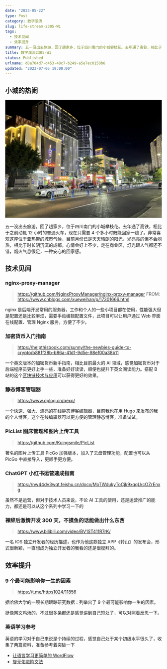 ```yaml
---
date: "2023-05-22"
type: Post
category: 数字溪流
slug: life-stream-2305-W1
tags:
  - 技术见闻
  - 效率提升
summary: 五一没出去旅游，回了趟家乡，位于四川南门的小城攀枝花。去年通了高铁，相比于之前动辄12小时的普通火车，现在只需要4个多小时既能回家一趟了。非常喜欢这座位于亚热带的城市气候，目前月份已是天天晴朗的阳光，光亮亮的但不会闷热，相比于时长阴沉沉的成都，心情会好上不少，走在商业区，灯光跟人气都还不错，烟火气息很足，一种安心的回家感。
title: 数字溪流2305-W1
status: Published
urlname: d8a704d7-d453-48c7-b249-a5e7ec0150b6
updated: "2023-07-05 19:00:00"
---
```


## 小城的热闹

![](../../images/bf4bc322bafa9c6ea81c80f6e7152b25.webp)

五一没出去旅游，回了趟家乡，位于四川南门的小城攀枝花。去年通了高铁，相比于之前动辄 12 小时的普通火车，现在只需要 4 个多小时既能回家一趟了。非常喜欢这座位于亚热带的城市气候，目前月份已是天天晴朗的阳光，光亮亮的但不会闷热，相比于时长阴沉沉的成都，心情会好上不少，走在商业区，灯光跟人气都还不错，烟火气息很足，一种安心的回家感。

## 技术见闻

### nginx-proxy-manager

> https://github.com/NginxProxyManager/nginx-proxy-manager FROM: https://www.cnblogs.com/xueweihan/p/17301666.html

nginx 是后端开发常用的服务器，工作和个人的一些小项目都在使用，性能强大但是配置还是比较麻烦，需要手动编辑配置文件，此项目可以让用户通过 Web 界面在线配置、管理 Nginx 服务，方便了不少。

### 加密货币入门指南

> https://helpthisbook.com/sunny/the-newbies-guide-to-crypto/b881f28b-b86a-41d1-9d5e-98ef00a38b11

一个英文版本的加密货币新手指南，相比目前最火的 AI 领域，感觉加密货币对于后端程序员更好上手一些，准备好好读读，顺便也提升下英文阅读能力。搭配 B 站的这个[区块链技术与应用](https://www.bilibili.com/video/BV1Vt411X7JF/)可以获得更好的效果。

### 静态博客管理器

> https://www.oplog.cn/qexo/

一个快速、强大、漂亮的在线静态博客编辑器，目前我也在用 Hugo 来发布的我的个人博客，这个在线编辑器可以更方便的管理静态博客，准备试试。

### PicList 图床管理和图片上传工具

> https://github.com/Kuingsmile/PicList

著名的图片上传工具 PicGo 加强版本，加入了云盘管理功能，配置也可以从 PicGo 中直接导入，更顺手更方便。

### ChatGPT 小红书运营速成指南

> https://nw44dv3wqt.feishu.cn/docx/MoTWdukyToCjk9xqqLkcOZrEnxg

虽然不是运营，但对于技术人员来说，不论 AI 工具的使用，还是运营推广的能力，都还是可以从这个系列中学习一下的

### 裸辞后激情开发 300 天，不摸鱼的话能做出什么东西

> https://www.bilibili.com/video/BV1ST411R7rK/

一名 IOS 独立开发者的经历描述，也作为他这款独立 APP《转山》的发布会，形式很新颖，一直想成为独立开发者的我看的还是很膜拜的。

## 效率提升

### 9 个最可能影响你一生的因素

> https://t.me/https1024/11856

据哈佛大学的一项长期跟踪研究数据：列举出了 9 个最可能影响你一生的因素。

挺像网文鸡汤的，不过很多条都还是感觉讲到自己短处了，可以对照着反思一下。

### 英语学习参考

英语的学习对于自己来说是个持续的过程，感觉自己处于某个初级水平很久了，收集了两篇资料，准备参考着突破一下

- [让语言学习更简单的 WordFlow](https://sspai.com/post/79241)
- [旋元佑进阶文法](https://grammar.codeyu.com/)
